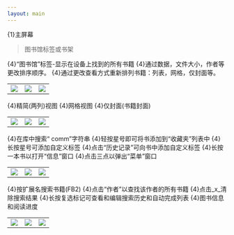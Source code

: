 ```yaml
---
layout: main
---
```


{1}主屏幕

>图书馆标签或书架

{4}“图书馆”标签-显示在设备上找到的所有书籍
{4}通过数据，文件大小，作者等更改排序顺序。
{4}通过更改查看方式重新排列书籍：列表，网格，仅封面等。

||||
|-|-|-|
|![](1.png)|![](2.png)|![](3.png)|

{4}精简(两列)视图
{4}网格视图
{4}仅封面(书籍封面)

||||
|-|-|-|
|![](4.png)|![](5.png)|![](6.png)|

{4}在库中搜索“ comm”字符串
{4}轻按星号即可将书添加到“收藏夹”列表中
{4}长按星号可添加自定义标签
{4}点击“历史记录”可向书中添加自定义标签
{4}长按一本书以打开“信息”窗口
{4}点击三点以弹出“菜单”窗口

||||
|-|-|-|
|![](7.png)|![](8.png)|![](9.png)|

{4}按扩展名搜索书籍(FB2)
{4}点击“作者”以查找该作者的所有书籍
{4}点击_x_清除搜索结果
{4}长按复选标记可查看和编辑搜索历史和自动完成列表
{4}图书信息和阅读进度

||||
|-|-|-|
|![](10.png)|![](11.png)|![](12.png)|
